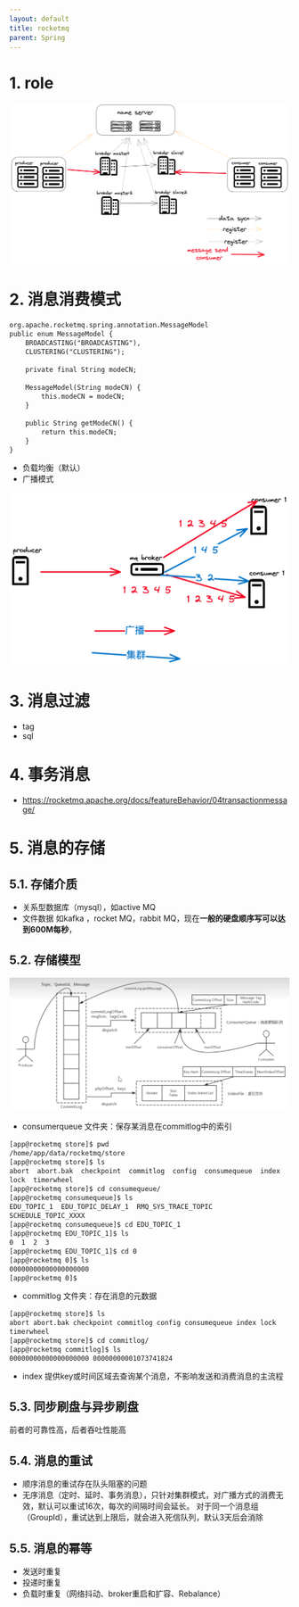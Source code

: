 ```yaml
---
layout: default
title: rocketmq
parent: Spring
---
```


# 1. role

![rocketmq_role.png](img%2Frocketmq_role.png)

# 2. 消息消费模式

```shell 
org.apache.rocketmq.spring.annotation.MessageModel
public enum MessageModel {
    BROADCASTING("BROADCASTING"),
    CLUSTERING("CLUSTERING");

    private final String modeCN;

    MessageModel(String modeCN) {
        this.modeCN = modeCN;
    }

    public String getModeCN() {
        return this.modeCN;
    }
}

```

- 负载均衡（默认）
- 广播模式

![img.png](img/rocketmq_message_model.png)

# 3. 消息过滤

- tag
- sql

# 4. 事务消息

- https://rocketmq.apache.org/docs/featureBehavior/04transactionmessage/

# 5. 消息的存储

## 5.1. 存储介质

- 关系型数据库（mysql），如active MQ
- 文件数据 如kafka ，rocket MQ，rabbit MQ，现在**一般的硬盘顺序写可以达到600M每秒**，

## 5.2. 存储模型
![img.png](img/rocketmq-disk-model.png)
- consumerqueue 文件夹：保存某消息在commitlog中的索引

```shell
[app@rocketmq store]$ pwd
/home/app/data/rocketmq/store
[app@rocketmq store]$ ls
abort  abort.bak  checkpoint  commitlog  config  consumequeue  index  lock  timerwheel
[app@rocketmq store]$ cd consumequeue/
[app@rocketmq consumequeue]$ ls
EDU_TOPIC_1  EDU_TOPIC_DELAY_1  RMQ_SYS_TRACE_TOPIC  SCHEDULE_TOPIC_XXXX
[app@rocketmq consumequeue]$ cd EDU_TOPIC_1
[app@rocketmq EDU_TOPIC_1]$ ls
0  1  2  3
[app@rocketmq EDU_TOPIC_1]$ cd 0
[app@rocketmq 0]$ ls
00000000000000000000
[app@rocketmq 0]$ 
```

- commitlog 文件夹：存在消息的元数据
```shell
[app@rocketmq store]$ ls
abort abort.bak checkpoint commitlog config consumequeue index lock timerwheel
[app@rocketmq store]$ cd commitlog/
[app@rocketmq commitlog]$ ls
00000000000000000000 00000000001073741824

```

- index 提供key或时间区域去查询某个消息，不影响发送和消费消息的主流程

## 5.3. 同步刷盘与异步刷盘

前者的可靠性高，后者吞吐性能高

## 5.4. 消息的重试

- 顺序消息的重试存在队头阻塞的问题
- 无序消息（定时、延时、事务消息），只针对集群模式，对广播方式的消费无效，默认可以重试16次，每次的间隔时间会延长。
  对于同一个消息组（GroupId），重试达到上限后，就会进入死信队列，默认3天后会消除

## 5.5. 消息的幂等

- 发送时重复
- 投递时重复
- 负载时重复（网络抖动、broker重启和扩容、Rebalance）